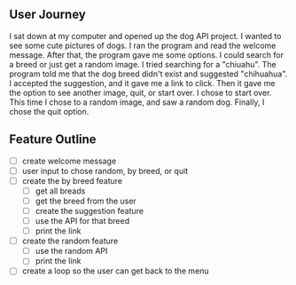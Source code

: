 ## User Journey

I sat down at my computer and opened up the dog API project. I wanted to see some cute pictures of dogs. I ran the program and read the welcome message. After that, the program gave me some options. I could search for a breed or just get a random image. I tried searching for a "chiuahu". The program told me that the dog breed didn't exist and suggested "chihuahua". I accepted the suggestion, and it gave me a link to click. Then it gave me the option to see another image, quit, or start over. I chose to start over. This time I chose to a random image, and saw a random dog. Finally, I chose the quit option.

## Feature Outline

- [ ] create welcome message
- [ ] user input to chose random, by breed, or quit
- [ ] create the by breed feature
  - [ ] get all breads
  - [ ] get the breed from the user
  - [ ] create the suggestion feature
  - [ ] use the API for that breed
  - [ ] print the link
- [ ] create the random feature
  - [ ] use the random API 
  - [ ] print the link
- [ ] create a loop so the user can get back to the menu
